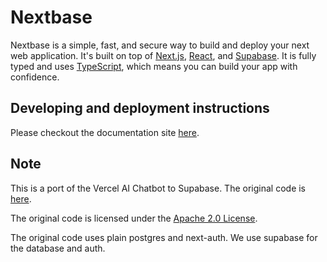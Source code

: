 # Nextbase

Nextbase is a simple, fast, and secure way to build and deploy your next web application. It's built on top of [Next.js](https://nextjs.org/), [React](https://reactjs.org/), and [Supabase](https://supabase.com/). It is fully typed and uses [TypeScript](https://www.typescriptlang.org/), which means you can build your app with confidence.

## Developing and deployment instructions

Please checkout the documentation site [here](https://usenextbase.com/docs).

## Note

This is a port of the Vercel AI Chatbot to Supabase. The original code is [here](https://github.com/vercel/ai-chatbot).

The original code is licensed under the [Apache 2.0 License](https://github.com/vercel/ai-chatbot/blob/main/LICENSE).

The original code uses plain postgres and next-auth. We use supabase for the database and auth.
